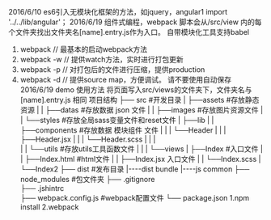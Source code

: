 2016/6/10
es6引入无模块化框架的方法，如jquery，angular1
import '../../lib/angular'；
2016/6/19
组件式编程，webpack 脚本会从/src/view 内的每个文件夹找出文件夹名[name].entry.js作为入口。
自带模块化工具支持babel
1. webpack // 最基本的启动webpack方法
2. webpack -w // 提供watch方法，实时进行打包更新
3. webpack -p // 对打包后的文件进行压缩，提供production
4. webpack -d // 提供source map，方便调试。
请不要使用自动保存
2016/6/19
demo
使用方法
将页面写入src/views的文件夹下，文件夹名与[name].entry.js 相同
项目结构
├── src                 #开发目录
|       ├──assets           #存放静态资源
|   |       ├──datas        #存放数据 json 文件
|   |       ├──images       #存放图片资源文件
|   |       └──styles       #存放全局sass变量文件和reset文件
|       ├──lib
|   |   ├──components   #存放数据 模块组件 文件
|   |   |   └──Header
|   |   |       ├──Header.jsx
|   |   |       └──Header.scss
|   |   |     
|   |   └──utils        #存放utils工具函数文件
|   |
|       └──views
|           ├──Index        #入口文件
|       |      ├──Index.html #html文件
|       |      ├──Index.jsx  入口文件
|       |      └──Index.scss
|          └──Index2
   ├── dist                #发布目录
         |----dist            bundle
         |----js              common
   ├── node_modules        #包文件夹
   ├── .gitignore     
   ├── .jshintrc      
   ├── webpack.config.js   #webpack配置文件
   └── package.json
1.npm install 
2.webpack